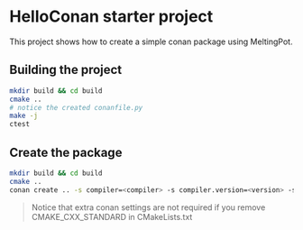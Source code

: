 # HelloConan starter project

This project shows how to create a simple conan package using MeltingPot.

## Building the project

```bash
mkdir build && cd build
cmake ..
# notice the created conanfile.py
make -j
ctest
```

## Create the package

```bash
mkdir build && cd build
cmake ..
conan create .. -s compiler=<compiler> -s compiler.version=<version> -s compiler.cppstd=17
```

> Notice that extra conan settings are not required if you remove CMAKE_CXX_STANDARD in CMakeLists.txt
